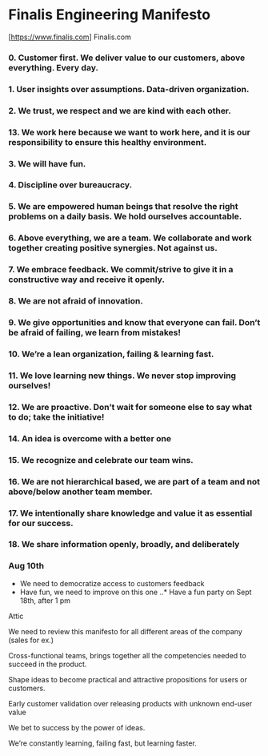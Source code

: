 ﻿# Finalis Engineering Manifesto
[https://www.finalis.com] Finalis.com
### 0. Customer first. We deliver value to our customers, above everything. Every day. 
### 1. User insights over assumptions. Data-driven organization. 
### 2. We trust, we respect and we are kind with each other. 
### 13. We work here because we want to work here, and it is our responsibility to ensure this healthy environment.
### 3. We will have fun. 
### 4. Discipline over bureaucracy.
### 5. We are empowered human beings that resolve the right problems on a daily basis. We hold ourselves accountable. 
### 6. Above everything, we are a team. We collaborate and work together creating positive synergies. Not against us. 
### 7. We embrace feedback. We commit/strive to give it in a constructive way and receive it openly. 
### 8. We are not afraid of innovation.
### 9. We give opportunities and know that everyone can fail. Don’t be afraid of failing, we learn from mistakes!
### 10. We’re a lean organization, failing & learning fast. 
### 11. We love learning new things. We never stop improving ourselves!
### 12. We are proactive. Don’t wait for someone else to say what to do; take the initiative!
### 14. An idea is overcome with a better one
### 15. We recognize and celebrate our team wins.
### 16. We are not hierarchical based, we are part of a team and not above/below another team member.
### 17. We intentionally share knowledge and value it as essential for our success.
### 18. We share information openly, broadly, and deliberately


### Aug 10th

- We need to democratize access to customers feedback
- Have fun, we need to improve on this one
..* Have a fun party on Sept 18th, after 1 pm

Attic 


We need to review this manifesto for all different areas of the company (sales for ex.)


Cross-functional teams, brings together all the competencies needed to succeed in the product.


Shape ideas to become practical and attractive propositions for users or customers.


Early customer validation over releasing products with unknown end-user value


We bet to success by the power of ideas.


We’re constantly learning, failing fast, but learning faster.
